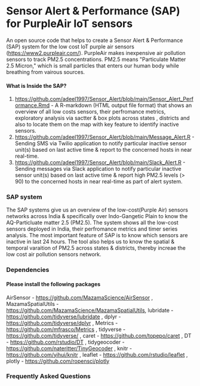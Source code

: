 # Sensor Alert & Performance (SAP) for PurpleAir IoT sensors

An open source code that helps to create a Sensor Alert & Performance (SAP) system for the low cost IoT purple air sensors (https://www2.purpleair.com/). PurpleAir makes inexpensive air pollution sensors to track PM2.5 concentrations. PM2.5 means "Particulate Matter 2.5 Micron," which is small particles that enters our human body while breathing from vairous sources.

#### What is Inside the SAP?  

1. https://github.com/adeel1997/Sensor_Alert/blob/main/Sensor_Alert_Performance.Rmd - A R-markdown (HTML output file format) that shows an overview of all low costs sensors, their perfromance metrics, exploratory analysis via sactter & box plots across states , districts and also to locate them on the map with key feature to identify inactive sensors. 
2. https://github.com/adeel1997/Sensor_Alert/blob/main/Message_Alert.R - Sending SMS via Twilio application to notify particular inactive sensor unit(s) based on last active time & report to the concerned hosts in near real-time.
3. https://github.com/adeel1997/Sensor_Alert/blob/main/Slack_Alert.R - Sending messages via Slack application to notify particular inactive sensor unit(s) based on last active time & report high PM2.5 levels (> 90) to the concerned hosts in near real-time as part of alert system.

### SAP system

The SAP systems give us an overview of the low-cost(Purple Air) sensors networks across India & specifically over Indo-Gangetic Plain to know the AQ-Particluate matter 2.5 (PM2.5). The system shows all the low-cost sensors deployed in India, their perfromance metrics and timer series analysis. The most important feature of SAP is to know which sensors are inactive in last 24 hours. The tool also helps us to know the spatial & temporal varaition of PM2.5 across states & districts, thereby increae the low cost air pollution sensors network.

### Dependencies
#### Please install the following packages
AirSensor -  https://github.com/MazamaScience/AirSensor ,   MazamaSpatialUtils - https://github.com/MazamaScience/MazamaSpatialUtils, 
lubridate -  https://github.com/tidyverse/lubridate ,      dplyr     - https://github.com/tidyverse/dplyr ,
Metrics   -  https://github.com/mfrasco/Metrics ,          tidyverse - https://github.com/tidyverse/ ,
caret     -  https://github.com/topepo/caret ,             DT        - https://github.com/rstudio/DT ,
tidygeocoder - https://github.com/nateritter/TinyGeocoder , knitr     - https://github.com/yihui/knitr ,
leaflet   -  https://github.com/rstudio/leaflet ,           plotly    - https://github.com/ropensci/plotly


### Frequently Asked Questions

